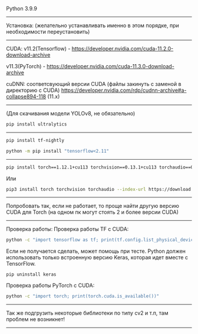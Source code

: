 Python 3.9.9

-----------------------------------------------------------------------------------

Установка: (желательно устанавливать именно в этом порядке, при необходимости переустановить)

-----------------------------------------------------------------------------------

CUDA: 
v11.2(Tensorflow) - https://developer.nvidia.com/cuda-11.2.0-download-archive

v11.3(PyTorch) - https://developer.nvidia.com/cuda-11.3.0-download-archive

cuDNN: соответсвующий версии CUDA (файлы закинуть с заменой в директорию с CUDA)
https://developer.nvidia.com/rdp/cudnn-archive#a-collapse894-118 (11.x)

-----------------------------------------------------------------------------------
(Для скачивания модели YOLOv8, не обязательно)
```bash
pip install ultralytics
```
-----------------------------------------------------------------------------------
```bash
pip install tf-nightly
```
```bash
python -m pip install "tensorflow<2.11"
```

-----------------------------------------------------------------------------------
```bash
pip install torch==1.12.1+cu113 torchvision==0.13.1+cu113 torchaudio==0.12.1 --extra-index-url https://download.pytorch.org/whl/cu113
```
Или

```bash
pip3 install torch torchvision torchaudio --index-url https://download.pytorch.org/whl/cu113
```
-----------------------------------------------------------------------------------

Попробовать так, если не работает, то проще найти другую версию CUDA для Torch (на одном пк могут стоять 2 и более версии CUDA)

-----------------------------------------------------------------------------------

Проверка работы:
Проверка работы TF с CUDA:
```bash
python -c "import tensorflow as tf; print(tf.config.list_physical_devices('GPU'))"
```
Если не получается сделать, может помощь при тесте. 
Python должен использовать только встроенную версию Keras, которая идет вместе с TensorFlow.
```
pip uninstall keras
```

Проверка работы PyTorch с CUDA:
```bash
python -c "import torch; print(torch.cuda.is_available())"
```
-----------------------------------------------------------------------------------

Так же подгрузить некоторые библиотеки по типу cv2 и т.п, там проблем не возникнет!

-----------------------------------------------------------------------------------
